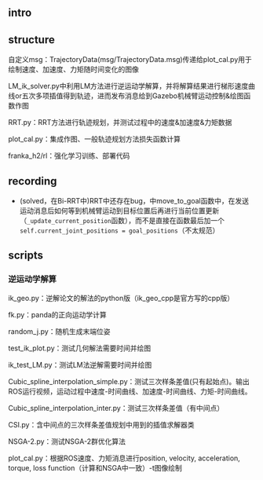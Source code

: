 ## intro



## structure

自定义msg：TrajectoryData(msg/TrajectoryData.msg)传递给plot_cal.py用于绘制速度、加速度、力矩随时间变化的图像

LM_ik_solver.py中利用LM方法进行逆运动学解算，并将解算结果进行梯形速度曲线or五次多项插值得到轨迹，进而发布消息给到Gazebo机械臂运动控制&绘图函数作图

RRT.py：RRT方法进行轨迹规划，并测试过程中的速度&加速度&力矩数据

plot_cal.py：集成作图、一般轨迹规划方法损失函数计算

franka_h2/rl：强化学习训练、部署代码


## recording




- (solved，在Bi-RRT中)RRT中还存在bug，中move_to_goal函数中，在发送运动消息后如何等到机械臂运动到目标位置后再进行当前位置更新（`_update_current_position`函数），而不是直接在函数最后加一个`self.current_joint_positions = goal_positions`（不太规范）


## scripts

### 逆运动学解算

ik_geo.py：逆解论文的解法的python版（ik_geo_cpp是官方写的cpp版）

fk.py：panda的正向运动学计算

random_j.py：随机生成末端位姿

test_ik_plot.py：测试几何解法需要时间并绘图

ik_test_LM.py：测试LM法逆解需要时间并绘图

Cubic_spline_interpolation_simple.py：测试三次样条差值(只有起始点)。输出ROS运行视频，运动过程中速度-时间曲线、加速度-时间曲线、力矩-时间曲线。

Cubic_spline_interpolation_inter.py：测试三次样条差值（有中间点）

CSI.py：含中间点的三次样条差值规划中用到的插值求解器类

NSGA-2.py：测试NSGA-2群优化算法

plot_cal.py：根据ROS速度、力矩消息进行position, velocity, acceleration, torque, loss function（计算和NSGA中一致）-t图像绘制








